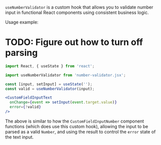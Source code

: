 `useNumberValidator` is a custom hook that allows you to validate number input in functional React components using consistent business logic.

Usage example:
# TODO: Figure out how to turn off parsing
```jsx
import React, { useState } from 'react';

import useNumberValidator from 'number-validator.jsx';

const [input, setInput] = useState('');
const valid = useNumberValidator(input);

<CustomFieldInputText
  onChange={event => setInput(event.target.value)}
  error={!valid}
/>
```

The above is similar to how the `CustomFieldInputNumber` component functions (which does use this custom hook), allowing the input to be parsed as a valid `Number`, and using the result to control the `error` state of the text input.